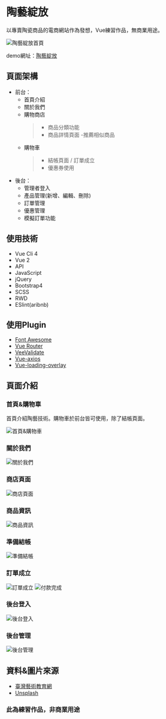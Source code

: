 # 陶藝綻放

以專賣陶瓷商品的電商網站作為發想，Vue練習作品，無商業用途。

![陶藝綻放首頁](https://scontent.ftpe8-3.fna.fbcdn.net/v/t1.15752-9/248688849_1513294895695270_8701791354043587978_n.png?_nc_cat=107&ccb=1-5&_nc_sid=ae9488&_nc_ohc=p3za7Sgfw-IAX8TTDh5&_nc_ht=scontent.ftpe8-3.fna&oh=883bb97e740d03bc683807e95ea02086&oe=619F62E7 "首頁")

demo網址：[陶藝綻放](https://ronchang8215.github.io/ceramic_bloom/#/)

## 頁面架構
* 前台：
   + 首頁介紹
   + 關於我們
   + 購物商店
      > * 商品分類功能
	  > * 商品詳情頁面 -推薦相似商品
   + 購物車
      >* 結帳頁面 / 訂單成立
	  >* 優惠券使用
* 後台：
    + 管理者登入
    + 產品管理(新增、編輯、刪除)
	+ 訂單管理
	+ 優惠管理
	+ 模擬訂單功能

## 使用技術
* Vue Cli 4
* Vue 2
* API
* JavaScript
* jQuery
* Bootstrap4
* SCSS
* RWD
* ESlint(aribnb)

## 使用Plugin
* [Font Awesome](https://fontawesome.com/)
* [Vue Router](https://router.vuejs.org/)
* [VeeValidate](https://logaretm.github.io/vee-validate/)
* [Vue-axios](https://www.npmjs.com/package/vue-axios)
* [Vue-loading-overlay](https://www.npmjs.com/package/vue-loading-overlay)

## 頁面介紹

### 首頁&購物車
首頁介紹陶藝技術。購物車於前台皆可使用，除了結帳頁面。

![首頁&購物車](https://scontent.ftpe8-3.fna.fbcdn.net/v/t1.15752-9/248398936_619076365796443_4520895184564100689_n.png?_nc_cat=106&ccb=1-5&_nc_sid=ae9488&_nc_ohc=8tK18vtg4QIAX8awr58&_nc_ht=scontent.ftpe8-3.fna&oh=262fb342c83d3ed921bce7bd14c6866a&oe=619E25C3)
### 關於我們
![關於我們](https://scontent.ftpe8-1.fna.fbcdn.net/v/t1.15752-9/249256373_1551718415177280_4537509892064546969_n.png?_nc_cat=108&ccb=1-5&_nc_sid=ae9488&_nc_ohc=jtL9FJzHQgkAX9qdf6j&tn=TdA9onnXh9u24ZSP&_nc_ht=scontent.ftpe8-1.fna&oh=5eb918857c91ff86835eb8283e5389fb&oe=61A12966)
### 商店頁面
![商店頁面](https://scontent.ftpe8-3.fna.fbcdn.net/v/t1.15752-9/246303603_285311010127257_9087452293744642856_n.png?_nc_cat=111&ccb=1-5&_nc_sid=ae9488&_nc_ohc=A1vHxwBBivsAX-6apbk&_nc_oc=AQkVrLDlFLL6Q3FftAYGxuKF9JvJc7l3GUS9l9TbhW5MiMmODHxu2MkUe2O-PhvygrA&_nc_ht=scontent.ftpe8-3.fna&oh=b772f045d56df2da72be0788023e2765&oe=619FC579)
### 商品資訊
![商品資訊](https://scontent.ftpe8-1.fna.fbcdn.net/v/t1.15752-9/248368298_318391509616946_5899227950340782941_n.png?_nc_cat=105&ccb=1-5&_nc_sid=ae9488&_nc_ohc=Fo37ZEa_OEsAX-3BJNg&_nc_ht=scontent.ftpe8-1.fna&oh=a17c3f47ed33872cb7ba071714f87771&oe=619FA7C9)
### 準備結帳
![準備結帳](https://scontent.ftpe8-4.fna.fbcdn.net/v/t1.15752-9/246445766_4671855572866585_4962407545241054297_n.png?_nc_cat=110&ccb=1-5&_nc_sid=ae9488&_nc_ohc=2xua5wJoU_4AX-NoQVk&_nc_ht=scontent.ftpe8-4.fna&oh=a1f242c9045c0d5001456d1cfd040332&oe=61A081E9)
### 訂單成立
![訂單成立](https://scontent.ftpe8-2.fna.fbcdn.net/v/t1.15752-9/246001278_201368098688600_1148225413981942381_n.png?_nc_cat=103&ccb=1-5&_nc_sid=ae9488&_nc_ohc=dxTNtrIuxy8AX_n4oD2&_nc_ht=scontent.ftpe8-2.fna&oh=eb63aa515908413cbd56fa409c303331&oe=619F51C8)
![付款完成](https://scontent.ftpe8-2.fna.fbcdn.net/v/t1.15752-9/246730625_244591937556406_6877718538174160656_n.png?_nc_cat=103&ccb=1-5&_nc_sid=ae9488&_nc_ohc=KXmw86tNB6gAX8u6Ukp&_nc_ht=scontent.ftpe8-2.fna&oh=cd8eafe8f470473157c28badd4744c42&oe=619F8C48)
### 後台登入
![後台登入](https://scontent.ftpe8-3.fna.fbcdn.net/v/t1.15752-9/246407310_632503101458594_4667705567534395452_n.png?_nc_cat=106&ccb=1-5&_nc_sid=ae9488&_nc_ohc=ogJzxF62T9MAX_ynWsD&_nc_ht=scontent.ftpe8-3.fna&oh=f3f5729a548ecb8c0c6e0d32f3eb1d05&oe=619F15F3)
### 後台管理
![後台管理](https://scontent.ftpe8-1.fna.fbcdn.net/v/t1.15752-9/247729174_1312909699160606_1119702209859862788_n.png?_nc_cat=108&ccb=1-5&_nc_sid=ae9488&_nc_ohc=X3hlIbTEyKYAX8Kh7in&tn=TdA9onnXh9u24ZSP&_nc_ht=scontent.ftpe8-1.fna&oh=ca05c4294f8207dae970acbb6352287b&oe=61A0C3D1)
## 資料&圖片來源
* [臺灣藝術教育網](https://ed.arte.gov.tw/ch/index.aspx)
* [Unsplash](https://unsplash.com/)

### 此為練習作品，非商業用途